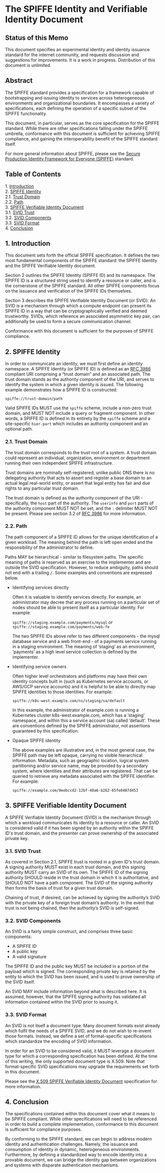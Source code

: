 # The SPIFFE Identity and Verifiable Identity Document

## Status of this Memo
This document specifies an experimental identity and identity issuance standard for the internet community, and requests discussion and suggestions for improvements. It is a work in progress. Distribution of this document is unlimited.

## Abstract
The SPIFFE standard provides a specification for a framework capable of bootstrapping and issuing identity to services across heterogeneous environments and organizational boundaries. It encompasses a variety of specifications, each defining the operation of a specific subset of the SPIFFE functionality.

This document, in particular, serves as the core specification for the SPIFFE standard. While there are other specifications falling under the SPIFFE umbrella, conformance with this document is sufficient for achieving SPIFFE compliance, and gaining the interoperability benefit of the SPIFFE standard itself.

For more general information about SPIFFE, please see the [Secure Production Identity Framework for Everyone (SPIFFE)](SPIFFE.md) standard.

## Table of Contents
1\. [Introduction](#1-introduction)  
2\. [SPIFFE Identity](#2-spiffe-identity)  
2.1. [Trust Domain](#21-trust-domain)  
2.2. [Path](#22-path)  
3\. [SPIFFE Verifiable Identity Document](#3-spiffe-verifiable-identity-document)  
3.1. [SVID Trust](#31-svid-trust)  
3.2. [SVID Components](#32-svid-components)  
3.3. [SVID Format](#33-svid-format)  
4\. [Conclusion](#4-conclusion)  

## 1. Introduction
This document sets forth the official SPIFFE specification. It defines the two most fundamental components of the SPIFFE standard: the SPIFFE Identity and the SPIFFE Verifiable Identity document.

Section 2 outlines the SPIFFE Identity (SPIFFE ID) and its namespace. The SPIFFE ID is a structured string used to identify a resource or caller, and is the cornerstone of the SPIFFE standard. All other SPIFFE components focus on the issuance and verification of the SPIFFE IDs themselves.

Section 3 describes the SPIFFE Verifiable Identity Document (or SVID). An SVID is a mechanism through which a compute endpoint can present its SPIFFE ID in a way that can be cryptographically verified and deemed trustworthy. SVIDs, which reference an associated asymmetric key pair, can additionally be used to form a secure communication channel.

Conformance with this document is sufficient for the purposes of SPIFFE compliance.

## 2. SPIFFE Identity
In order to communicate an identity, we must first define an identity namespace. A SPIFFE Identity (or SPIFFE ID) is defined as an [RFC 3986](https://tools.ietf.org/html/rfc3986) compliant URI comprising a “trust domain” and an associated path. The trust domain stands as the authority component of the URI, and serves to identify the system in which a given identity is issued. The following example demonstrates how a SPIFFE ID is constructed:

```spiffe://trust-domain/path```

Valid SPIFFE IDs MUST use the `spiffe` scheme, include a non-zero trust domain, and MUST NOT include a query or fragment component. In other words, a SPIFFE ID is defined in its entirety by the `spiffe` scheme and a site-specific `hier-part` which includes an authority component and an optional path.

### 2.1. Trust Domain
The trust domain corresponds to the trust root of a system. A trust domain could represent an individual, organization, environment or department running their own independent SPIFFE infrastructure.

Trust domains are nominally self-registered, unlike public DNS there is no delegating authority that acts to assert and register a base domain to an actual legal real-world entity, or assert that legal entity has fair and due rights to any particular trust domain.

The trust domain is defined as the authority component of the URI - specifically, the `host` part of the authority. The `userinfo` and `port` parts of the authority component MUST NOT be set, and the `:` delimiter MUST NOT be present. Please see section 3.2 of [RFC 3986](https://tools.ietf.org/html/rfc3986) for more information.

### 2.2. Path
The path component of a SPIFFE ID allows for the unique identification of a given workload. The meaning behind the path is left open ended and the responsibility of the administrator to define.

Paths MAY be hierarchical - similar to filesystem paths. The specific meaning of paths is reserved as an exercise to the implementer and are outside the SVID specification. However, to reduce ambiguity, paths should not end with a trailing `/`. Some examples and conventions are expressed below.

* Identifying services directly

  Often it is valuable to identify services directly. For example, an administrator may decree that any process running on a particular set of nodes should be able to present itself as a particular identity. For example:

  ```spiffe://staging.example.com/payments/mysql```
  or
  ```spiffe://staging.example.com/payments/web-fe```

  The two SPIFFE IDs above refer to two different components - the mysql database service and a web front-end - of a payments service running in a staging environment. The meaning of ‘staging’ as an environment, ‘payments’ as a high level service collection is defined by the implementer.

* Identifying service owners

  Often higher level orchestrators and platforms may have their own identity concepts built in (such as Kubernetes service accounts, or AWS/GCP service accounts) and it is helpful to be able to directly map SPIFFE identities to those identities. For example:

  ```spiffe://k8s-west.example.com/ns/staging/sa/default```

  In this example, the administrator of example.com is running a Kubernetes cluster k8s-west.example.com, which has a ‘staging’ namespace, and within this a service account (sa) called ‘default’. These are conventions defined by the SPIFFE administrator, not assertions guaranteed by this specification.


* Opaque SPIFFE identity

  The above examples are illustrative and, in the most general case, the SPIFFE path may be left opaque, carrying no visible hierarchical information. Metadata, such as geographic location, logical system partitioning and/or service name, may be provided by a secondary system, where identities and their attributes are registered. That can be queried to retrieve any metadata associated with the SPIFFE identifier. For example:

  ```spiffe://example.com/9eebccd2-12bf-40a6-b262-65fe0487d453```

## 3. SPIFFE Verifiable Identity Document
A SPIFFE Verifiable Identity Document (SVID) is the mechanism through which a workload communicates its identity to a resource or caller. An SVID is considered valid if it has been signed by an authority within the SPIFFE ID's trust domain, and the presenter can prove ownership of the associated private key.

### 3.1. SVID Trust
As covered in Section 2.1, SPIFFE trust is rooted in a given ID's trust domain. A signing authority MUST exist in each trust domain, and this signing authority MUST carry an SVID of its own. The SPIFFE ID of the signing authority SHOULD reside in the trust domain in which it is authoritative, and SHOULD NOT have a path component. The SVID of the signing authority then forms the basis of trust for a given trust domain.

Chaining of trust, if desired, can be achieved by signing the authority’s SVID with the private key of a foreign trust domain’s authority. In the event that trust is not being chained, then the authority’s SVID is self-signed.

### 3.2. SVID Components
An SVID is a fairly simple construct, and comprises three basic components:

* A SPIFFE ID
* A public key
* A valid signature

The SPIFFE ID and the public key MUST be included in a portion of the payload which is signed. The corresponding private key is retained by the entity to which the SVID has been issued, and is used to prove ownership of the SVID itself.

An SVID MAY include information beyond what is described here. It is assumed, however, that the SPIFFE signing authority has validated all information contained within the SVID prior to issuing it.

### 3.3. SVID Format
An SVID is not itself a document type. Many document formats exist already which fulfil the needs of a SPIFFE SVID, and we do not wish to re-invent those formats. Instead, we define a set of format-specific specifications which standardize the encoding of SVID information.

In order for an SVID to be considered valid, it MUST leverage a document type for which a corresponding specification has been defined. At the time of this writing, the only supported document type is X.509. Note that format-specific SVID specifications may upgrade the requirements set forth in this document.

Please see the [X.509 SPIFFE Verifiable Identity Document](X509-SVID.md) specification for more information.

## 4. Conclusion
The specifications contained within this document cover what it means to be SPIFFE compliant. While other specifications will need to be referenced in order to build a complete implementation, conformance to this document is sufficient for compliance purposes.

By conforming to the SPIFFE standard, we can begin to address modern identity and authentication challenges. Namely, the issuance and consumption of identity in dynamic, heterogeneous environments. Furthermore, by defining a standardized way to encode identity into a provable document, we can bridge the identity gap between organizations and systems with disparate authentication mechanisms.
